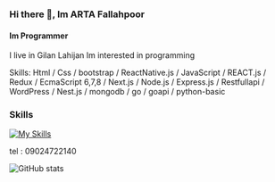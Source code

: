 ### Hi there 👋, Im ARTA Fallahpoor
#### Im Programmer

 I live in Gilan Lahijan Im interested in programming 

Skills:  Html / Css / bootstrap / ReactNative.js / JavaScript / REACT.js / Redux /  EcmaScript 6,7,8 / Next.js / Node.js / Express.js / Restfullapi / WordPress / Nest.js / mongodb / go / goapi / python-basic
### Skills
[![My Skills](https://skillicons.dev/icons?i=vscode,tailwind,bootstrap,js,ts,webpack,react,materialui,jquery,nodejs,express,nest,go,py,git,github,netlify,vercel,mysql,mongodb,next,redux)](https://skillicons.dev)

tel : 09024722140

![GitHub stats](https://github-readme-stats.vercel.app/api?username=artafallahpoor&show_icons=true)  
